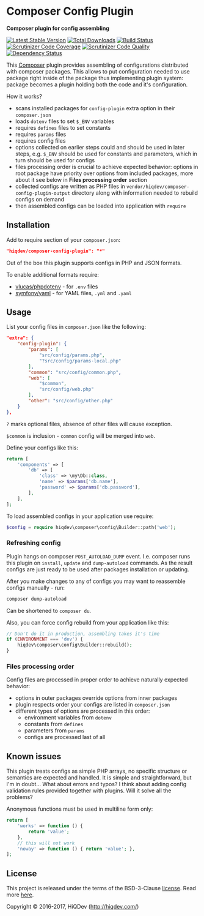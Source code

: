 # Composer Config Plugin

**Composer plugin for config assembling**

[![Latest Stable Version](https://poser.pugx.org/hiqdev/composer-config-plugin/v/stable)](https://packagist.org/packages/hiqdev/composer-config-plugin)
[![Total Downloads](https://poser.pugx.org/hiqdev/composer-config-plugin/downloads)](https://packagist.org/packages/hiqdev/composer-config-plugin)
[![Build Status](https://img.shields.io/travis/hiqdev/composer-config-plugin.svg)](https://travis-ci.org/hiqdev/composer-config-plugin)
[![Scrutinizer Code Coverage](https://img.shields.io/scrutinizer/coverage/g/hiqdev/composer-config-plugin.svg)](https://scrutinizer-ci.com/g/hiqdev/composer-config-plugin/)
[![Scrutinizer Code Quality](https://img.shields.io/scrutinizer/g/hiqdev/composer-config-plugin.svg)](https://scrutinizer-ci.com/g/hiqdev/composer-config-plugin/)
[![Dependency Status](https://www.versioneye.com/php/hiqdev:composer-config-plugin/dev-master/badge.svg)](https://www.versioneye.com/php/hiqdev:composer-config-plugin/dev-master)

This [Composer] plugin provides assembling
of configurations distributed with composer packages.
This allows to put configuration needed to use package right inside of
the package thus implementing plugin system: package becomes a plugin
holding both the code and it's configuration.

How it works?

- scans installed packages for `config-plugin` extra option in their
  `composer.json`
- loads `dotenv` files to set `$_ENV` variables
- requires `defines` files to set constants
- requires `params` files
- requires config files
- options collected on earlier steps could and should be used in later
  steps, e.g. `$_ENV` should be used for constants and parameters, which
  in turn should be used for configs
- files processing order is crucial to achieve expected behavior: options
  in root package have priority over options from included packages, more
  about it see below in **Files processing order** section
- collected configs are written as PHP files in
  `vendor/hiqdev/composer-config-plugin-output`
  directory along with information needed to rebuild configs on demand
- then assembled configs can be loaded into application with `require`

[composer]: https://getcomposer.org/

## Installation

Add to require section of your `composer.json`:

```json
"hiqdev/composer-config-plugin": "*"
```

Out of the box this plugin supports configs in PHP and JSON formats.

To enable additional formats require:

- [vlucas/phpdotenv] - for `.env` files
- [symfony/yaml] - for YAML files, `.yml` and `.yaml`

[vlucas/phpdotenv]: https://github.com/vlucas/phpdotenv
[symfony/yaml]: https://github.com/symfony/yaml

## Usage

List your config files in `composer.json` like the following:

```json
"extra": {
    "config-plugin": {
        "params": [
            "src/config/params.php",
            "?src/config/params-local.php"
        ],
        "common": "src/config/common.php",
        "web": [
            "$common",
            "src/config/web.php"
        ],
        "other": "src/config/other.php"
    }
},
```

`?` marks optional files, absence of other files will cause exception.

`$common` is inclusion - `common` config will be merged into `web`.

Define your configs like this:

```php
return [
    'components' => [
        'db' => [
            'class' => \my\Db::class,
            'name' => $params['db.name'],
            'password' => $params['db.password'],
        ],
    ],
];
```

To load assembled configs in your application use require:

```php
$config = require hiqdev\composer\config\Builder::path('web');
```

### Refreshing config

Plugin hangs on composer `POST_AUTOLOAD_DUMP` event.
I.e. composer runs this plugin on `install`, `update` and `dump-autoload`
commands.
As the result configs are just ready to be used after packages installation
or updating.

After you make changes to any of configs you may want to reassemble configs
manually - run:

```sh
composer dump-autoload
```

Can be shortened to `composer du`.

Also, you can force config rebuild from your application like this:

```php
// Don't do it in production, assembling takes it's time
if (ENVIRONMENT === 'dev') {
    hiqdev\composer\config\Builder::rebuild();
}
```

### Files processing order

Config files are processed in proper order to achieve naturally expected
behavior:

- options in outer packages override options from inner packages
- plugin respects order your configs are listed in `composer.json`
- different types of options are processed in this order:
    - environment variables from `dotenv`
    - constants from `defines`
    - parameters from `params`
    - configs are processed last of all



## Known issues

This plugin treats configs as simple PHP arrays, no specific
structure or semantics are expected and handled.
It is simple and straightforward, but I'm in doubt...
What about errors and typos?
I think about adding config validation rules provided together with
plugins. Will it solve all the problems?

Anonymous functions must be used in multiline form only:

```php
return [
    'works' => function () {
        return 'value';
    },
    // this will not work
    'noway' => function () { return 'value'; },
];
```

## License

This project is released under the terms of the BSD-3-Clause [license](LICENSE).
Read more [here](http://choosealicense.com/licenses/bsd-3-clause).

Copyright © 2016-2017, HiQDev (http://hiqdev.com/)

